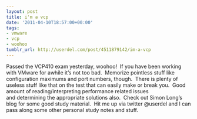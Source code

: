 ```yaml
---
layout: post
title: i'm a vcp
date: '2011-04-10T18:57:00+00:00'
tags:
- vmware
- vcp
- woohoo
tumblr_url: http://userdel.com/post/4511879142/im-a-vcp
---
```

Passed the VCP410 exam yesterday, woohoo!  If you have been working with VMware for awhile it’s not too bad.  Memorize pointless stuff like configuration maximums and port numbers, though.  There is plenty of useless stuff like that on the test that can easily make or break you.  Good amount of reading/interpreting performance related issues and determining the appropriate solutions also.  Check out Simon Long’s blog for some good study material.  Hit me up via twitter @userdel and I can pass along some other personal study notes and stuff.
